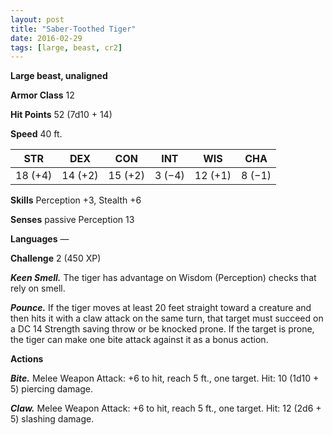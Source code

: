 ```yaml
---
layout: post
title: "Saber-Toothed Tiger"
date: 2016-02-29
tags: [large, beast, cr2]
---
```


**Large beast, unaligned**

**Armor Class** 12

**Hit Points** 52 (7d10 + 14)

**Speed** 40 ft.

|   STR   |   DEX   |   CON   |   INT   |   WIS   |   CHA   |
|:-----:|:-----:|:-----:|:-----:|:-----:|:-----:|
| 18 (+4) | 14 (+2) | 15 (+2) | 3 (−4) | 12 (+1) | 8 (−1) |

**Skills** Perception +3, Stealth +6 

**Senses** passive Perception 13 

**Languages** — 

**Challenge** 2 (450 XP)

***Keen Smell.*** The tiger has advantage on Wisdom (Perception) checks that rely on smell. 

***Pounce.*** If the tiger moves at least 20 feet straight toward a creature and then hits it with a claw attack on the same turn, that target must succeed on a DC 14 Strength saving throw or be knocked prone. If the target is prone, the tiger can make one bite attack against it as a bonus action. 

**Actions**

***Bite.*** Melee Weapon Attack: +6 to hit, reach 5 ft., one target. Hit: 10 (1d10 + 5) piercing damage. 

***Claw.*** Melee Weapon Attack: +6 to hit, reach 5 ft., one target. Hit: 12 (2d6 + 5) slashing damage.
